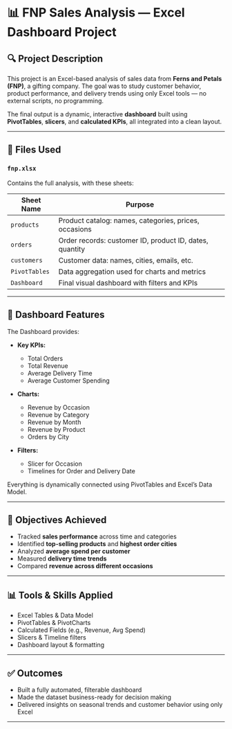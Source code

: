 # 📊 FNP Sales Analysis — Excel Dashboard Project

## 🔍 Project Description

This project is an Excel-based analysis of sales data from **Ferns and Petals (FNP)**, a gifting company. The goal was to study customer behavior, product performance, and delivery trends using only Excel tools — no external scripts, no programming.

The final output is a dynamic, interactive **dashboard** built using **PivotTables**, **slicers**, and **calculated KPIs**, all integrated into a clean layout.

---

## 📁 Files Used

### `fnp.xlsx`

Contains the full analysis, with these sheets:

| Sheet Name     | Purpose |
|----------------|---------|
| `products`     | Product catalog: names, categories, prices, occasions |
| `orders`       | Order records: customer ID, product ID, dates, quantity |
| `customers`    | Customer data: names, cities, emails, etc. |
| `PivotTables`  | Data aggregation used for charts and metrics |
| `Dashboard`    | Final visual dashboard with filters and KPIs |

---

## 📌 Dashboard Features

The Dashboard provides:

- **Key KPIs:**
  - Total Orders
  - Total Revenue
  - Average Delivery Time
  - Average Customer Spending

- **Charts:**
  - Revenue by Occasion
  - Revenue by Category
  - Revenue by Month
  - Revenue by Product
  - Orders by City

- **Filters:**
  - Slicer for Occasion
  - Timelines for Order and Delivery Date

Everything is dynamically connected using PivotTables and Excel’s Data Model.

---

## 🎯 Objectives Achieved

- Tracked **sales performance** across time and categories
- Identified **top-selling products** and **highest order cities**
- Analyzed **average spend per customer**
- Measured **delivery time trends**
- Compared **revenue across different occasions**

---

## 📊 Tools & Skills Applied

- Excel Tables & Data Model
- PivotTables & PivotCharts
- Calculated Fields (e.g., Revenue, Avg Spend)
- Slicers & Timeline filters
- Dashboard layout & formatting

---

## ✅ Outcomes

- Built a fully automated, filterable dashboard
- Made the dataset business-ready for decision making
- Delivered insights on seasonal trends and customer behavior using only Excel

---

